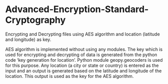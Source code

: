 # Advanced-Encryption-Standard-Cryptography
Encrypting and Decrypting files using AES algorithm and location (latitude and longitude) as key.

AES algorithm is implemented without using any modules. The key which is used for encrypting and decrypting of data is generated from the python code ‘key generation for location’. Python module geopy.geocoders is used for this purpose. Any location (a city or state or country) is entered as the input and an output is generated based on the latitude and longitude of the location. This output is used as the key for the AES algorithm.
